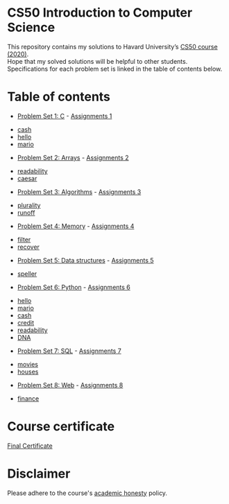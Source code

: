 # CS50 Introduction to Computer Science
This repository contains my solutions to Havard University’s <a href='https://www.edx.org/course/cs50s-introduction-to-computer-science'>CS50 course (2020)</a>.<br>
Hope that my solved solutions will be helpful to other students. Specifications for each problem set is linked in the table of contents below.

# Table of contents
- [Problem Set 1: C](/pset1) - <a href='https://cs50.harvard.edu/x/2020/psets/1/'> Assignments 1</a>
* [cash](/pset1/cash)
* [hello](/pset1/hello)
* [mario](/pset1/mario)
- [Problem Set 2: Arrays](/pset2) - <a href='https://cs50.harvard.edu/x/2020/psets/2/'> Assignments 2</a>
* [readability](/pset2)
* [caesar](/pset2)
- [Problem Set 3: Algorithms](/pset3) - <a href='https://cs50.harvard.edu/x/2020/psets/3/'> Assignments 3</a>
* [plurality](/pset3)
* [runoff](/pset3)
- [Problem Set 4: Memory](/pset4) - <a href='https://cs50.harvard.edu/x/2020/psets/4/'> Assignments 4</a>
* [filter](/pset4/filter)
* [recover](/pset4/recover)
- [Problem Set 5: Data structures](/pset5) - <a href='https://cs50.harvard.edu/x/2020/psets/5/'> Assignments 5</a>
* [speller](/pset5/speller)
- [Problem Set 6: Python](/pset6) - <a href='https://cs50.harvard.edu/x/2020/psets/6/'> Assignments 6</a>
* [hello](/pset6/hello)
* [mario](/pset6/mario)
* [cash](/pset6/cash)
* [credit](/pset6/credit)
* [readability](/pset6/readability)
* [DNA](/pset6/dna)
- [Problem Set 7: SQL](/pset7) - <a href='https://cs50.harvard.edu/x/2020/psets/7/'> Assignments 7</a>
* [movies](/pset7/movies)
* [houses](/pset7/houses)
- [Problem Set 8: Web](/pset8) - <a href='https://cs50.harvard.edu/x/2020/tracks/'> Assignments 8</a>
* [finance](/pset8/finance)

# Course certificate
[Final Certificate](CS50x%certificate%PNG.png)

# Disclaimer
Please adhere to the course's <a href='https://docs.cs50.net/2016/fall/syllabus/cs50.html#academic-honest'>academic honesty</a> policy. 
 






